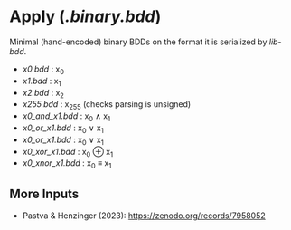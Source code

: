 # Apply (*.binary.bdd*)

Minimal (hand-encoded) binary BDDs on the format it is serialized by *lib-bdd*.

- *x0.bdd* : x<sub>0</sub>
- *x1.bdd* : x<sub>1</sub>
- *x2.bdd* : x<sub>2</sub>
- *x255.bdd* : x<sub>255</sub> (checks parsing is unsigned)
- *x0_and_x1.bdd* : x<sub>0</sub> &wedge; x<sub>1</sub>
- *x0_or_x1.bdd* : x<sub>0</sub> &vee; x<sub>1</sub>
- *x0_or_x1.bdd* : x<sub>0</sub> &vee; x<sub>1</sub>
- *x0_xor_x1.bdd* : x<sub>0</sub> &oplus; x<sub>1</sub>
- *x0_xnor_x1.bdd* : x<sub>0</sub> &equiv; x<sub>1</sub>

## More Inputs

- Pastva & Henzinger (2023): https://zenodo.org/records/7958052
